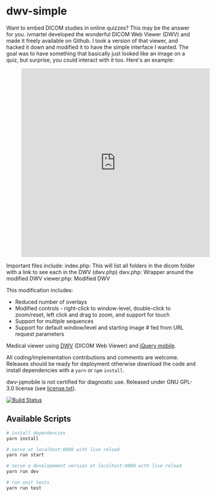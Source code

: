 # dwv-simple
Want to embed DICOM studies in online quizzes? This may be the answer for you. ivmartel developed the wonderful DICOM Web Viewer (DWV) and made it freely available on Github. I took a version of that viewer, and hacked it down and modified it to have the simple interface I wanted. The goal was to have something that basically just looked like an image on a quiz, but surprise, you could interact with it too. Here's an example:

<figure>
  <iframe src="https://www.radmodules.com/dwv/viewer-new.php?casefolder=0000242&sequence=EAC.zip&image=2&width=334&level=172" width="500" height="500" frameborder="0"></iframe>
</figure>

Important files include:
index.php: This will list all folders in the dicom folder with a link to see each in the DWV (dwv.php)
dwv.php: Wrapper around the modified DWV
viewer.php: Modified DWV

This modification includes:
- Reduced number of overlays
- Modified controls - right-click to window-level, double-click to zoom/reset, left click and drag to zoom, and support for touch
- Support for multiple sequences
- Support for default window/level and starting image # fed from URL request parameters

Medical viewer using [DWV](https://github.com/ivmartel/dwv) (DICOM Web Viewer) and [jQuery mobile](https://jquerymobile.com/).

All coding/implementation contributions and comments are welcome. Releases should be ready for deployment otherwise download the code and install dependencies with a `yarn` or `npm` `install`.

dwv-jqmobile is not certified for diagnostic use. Released under GNU GPL-3.0 license (see [license.txt](license.txt)).

[![Build Status](https://travis-ci.org/ivmartel/dwv-jqmobile.svg?branch=master)](https://travis-ci.org/ivmartel/dwv-jqmobile)

## Available Scripts

``` bash
# install dependencies
yarn install

# serve at localhost:8080 with live reload
yarn run start

# serve a developement version at localhost:8080 with live reload
yarn run dev

# run unit tests
yarn run test
```
